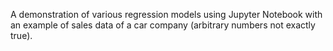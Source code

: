 A demonstration of various regression models using Jupyter Notebook with an example of sales data of a car company (arbitrary numbers not exactly true).
